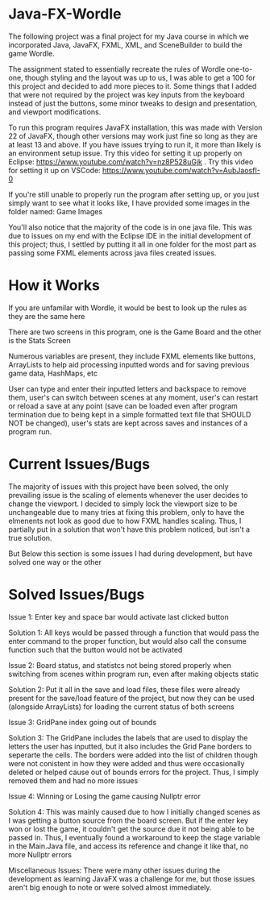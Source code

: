 # Java-FX-Wordle
The following project was a final project for my Java course in which we incorporated Java, JavaFX, FXML, XML, and SceneBuilder to build the game Wordle.

The assignment stated to essentially recreate the rules of Wordle one-to-one, though styling and the layout was up to us, I was able to get a 100 for this project and decided to add more pieces to it. Some things that I added that were not required by the project was key inputs from the keyboard instead of just the buttons, some minor tweaks to design and presentation, and viewport modifications.

To run this program requires JavaFX installation, this was made with Version 22 of JavaFX, though other versions may work just fine so long as they are at least 13 and above. If you have issues trying to run it, it more than likely is an environment setup issue. Try this video for setting it up properly on Eclipse: https://www.youtube.com/watch?v=nz8P528uGjk . Try this video for setting it up on VSCode: https://www.youtube.com/watch?v=AubJaosfI-0

If you're still unable to properly run the program after setting up, or you just simply want to see what it looks like, I have provided some images in the folder named: Game Images

You'll also notice that the majority of the code is in one java file. This was due to issues on my end with the Eclipse IDE in the initial development of this project; thus, I settled by putting it all in one folder for the most part as passing some FXML elements across java files created issues.

# How it Works
If you are unfamilar with Wordle, it would be best to look up the rules as they are the same here

There are two screens in this program, one is the Game Board and the other is the Stats Screen

Numerous variables are present, they include FXML elements like buttons, ArrayLists to help aid processing inputted words and for saving previous game data, HashMaps, etc

User can type and enter their inputted letters and backspace to remove them, user's can switch between scenes at any moment, user's can restart or reload a save at any point (save can be loaded even after program termination due to being kept in a simple formatted text file that SHOULD NOT be changed), user's stats are kept across saves and instances of a program run.

# Current Issues/Bugs

The majority of issues with this project have been solved, the only prevailing issue is the scaling of elements whenever the user decides to change the viewport. I decided to simply lock the viewport size to be unchangeable due to many tries at fixing this problem, only to have the elmenents not look as good due to how FXML handles scaling. Thus, I partially put in a solution that won't have this problem noticed, but isn't a true solution.

But Below this section is some issues I had during development, but have solved one way or the other

# Solved Issues/Bugs

Issue 1: Enter key and space bar would activate last clicked button

Solution 1: All keys would be passed through a function that would pass the enter command to the proper function, but would also call the consume function such that the button would not be activated

Issue 2: Board status, and statistcs not being stored properly when switching from scenes within program run, even after making objects static

Solution 2: Put it all in the save and load files, these files were already present for the save/load feature of the project, but now they can be used (alongside ArrayLists) for loading the current status of both screens

Issue 3: GridPane index going out of bounds

Solution 3: The GridPane includes the labels that are used to display the letters the user has inputted, but it also includes the Grid Pane borders to seperarte the cells. The borders were added into the list of children though were not conistent in how they were added and thus were occasionally deleted or helped cause out of bounds errors for the project. Thus, I simply removed them and had no more issues

Issue 4: Winning or Losing the game causing Nullptr error

Solution 4: This was mainly caused due to how I initially changed scenes as I was getting a button source from the board screen. But if the enter key won or lost the game, it couldn't get the source due it not being able to be passed in. Thus, I eventually found a workaround to keep the stage variable in the Main.Java file, and access its reference and change it like that, no more Nullptr errors

Miscellaneous Issues: There were many other issues during the development as learning JavaFX was a challenge for me, but those issues aren't big enough to note or were solved almost immediately.
